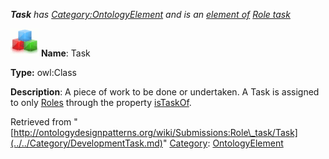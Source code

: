 ___Task__ has [Category:OntologyElement](../../Category/OntologyElement.md "Category:OntologyElement") and is an [element of](../../Property/ElementOf.md "Property:ElementOf") [Role task](../../Submissions/Role_task.md "Submissions:Role task")_


  




[![Class](../../images/thumb/2/27/Class.gif/45px-Class.gif)](../../Image/Class.gif.md "Class")
__Name__: Task 


__Type:__ owl:Class 


__Description__: A piece of work to be done or undertaken. A Task is assigned to only  [Roles](../../Property/Role.md "Submissions:Role task/Role") through the property  [isTaskOf](../../Submissions/Role_task/isTaskOf.md "Submissions:Role task/isTaskOf"). 





Retrieved from "[http://ontologydesignpatterns.org/wiki/Submissions:Role\_task/Task](../../Category/DevelopmentTask.md)"
 [Category](http://ontologydesignpatterns.org/wiki/Special:Categories "Special:Categories"): [OntologyElement](../../Category/OntologyElement.md "Category:OntologyElement")